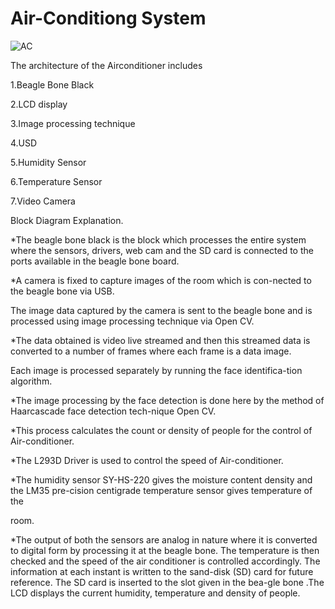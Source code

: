 # Air-Conditiong System

![AC](https://user-images.githubusercontent.com/46986941/154539565-1f8ef52a-65c7-4425-9fb1-79d4064c503f.png)

The architecture of the Airconditioner includes

1.Beagle Bone Black

2.LCD display

3.Image processing technique

4.USD

5.Humidity Sensor

6.Temperature Sensor

7.Video Camera

Block Diagram Explanation.

*The beagle bone black is the block which processes the entire system where the sensors, drivers, web cam and the SD card is connected to the ports available in the beagle bone board.

*A camera is fixed to capture images of the room which is con-nected to the beagle bone via USB. 

The image data captured by the camera is sent to the beagle bone and is processed using image processing technique via Open CV.

*The data obtained is video live streamed and then this streamed data is converted to a number of frames where each frame is a data image.

Each image is processed separately by running the face identifica-tion algorithm.

*The image processing by the face detection is done here by the method of Haarcascade face detection tech-nique Open CV. 

*This process calculates the count or density of people for the control of Air-conditioner. 

*The L293D Driver is used to control the speed of Air-conditioner.

*The humidity sensor SY-HS-220 gives the moisture content density and the LM35 pre-cision centigrade temperature sensor gives temperature of the

room.

*The output of both the sensors are analog in nature where it is converted to digital form by processing it at the beagle bone. The temperature is then checked and the speed of the air conditioner is controlled accordingly. The information at each instant is written to the sand-disk (SD) card for future reference. The SD card is inserted to the slot given in the bea-gle bone .The LCD displays the current humidity, temperature and density of people.
